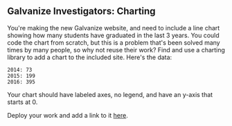 ## Galvanize Investigators: Charting

You're making the new Galvanize website, and need to include a line chart showing how many students have graduated in the last 3 years. You could code the chart from scratch, but this is a problem that's been solved many times by many people, so why not reuse their work? Find and use a charting library to add a chart to the included site. Here's the data:

```
2014: 73
2015: 199
2016: 395
```

Your chart should have labeled axes, no legend, and have an y-axis that starts at 0.

Deploy your work and add a link to it [here](https://chartgstudentsgraduates.firebaseapp.com/).
